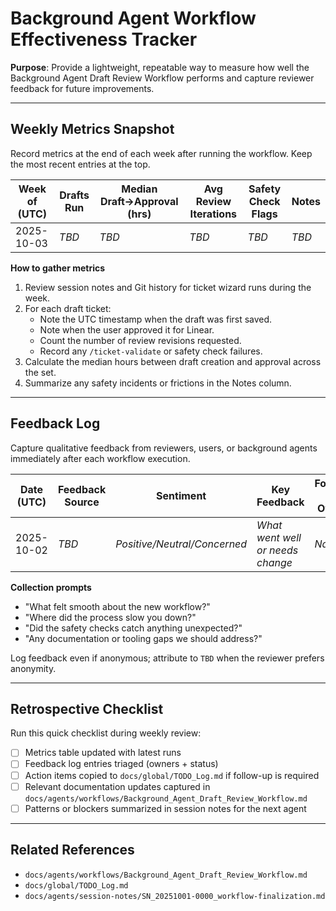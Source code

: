 # Background Agent Workflow Effectiveness Tracker

**Purpose**: Provide a lightweight, repeatable way to measure how well the Background Agent Draft Review Workflow performs and capture reviewer feedback for future improvements.

---

## Weekly Metrics Snapshot

Record metrics at the end of each week after running the workflow. Keep the most recent entries at the top.

| Week of (UTC) | Drafts Run | Median Draft→Approval (hrs) | Avg Review Iterations | Safety Check Flags | Notes |
| --- | --- | --- | --- | --- | --- |
| 2025-10-03 | _TBD_ | _TBD_ | _TBD_ | _TBD_ | _TBD_ |

**How to gather metrics**

1. Review session notes and Git history for ticket wizard runs during the week.
2. For each draft ticket:
   - Note the UTC timestamp when the draft was first saved.
   - Note when the user approved it for Linear.
   - Count the number of review revisions requested.
   - Record any `/ticket-validate` or safety check failures.
3. Calculate the median hours between draft creation and approval across the set.
4. Summarize any safety incidents or frictions in the Notes column.

---

## Feedback Log

Capture qualitative feedback from reviewers, users, or background agents immediately after each workflow execution.

| Date (UTC) | Feedback Source | Sentiment | Key Feedback | Follow-up Owner | Status |
| --- | --- | --- | --- | --- | --- |
| 2025-10-02 | _TBD_ | _Positive/Neutral/Concerned_ | _What went well or needs change_ | _Name_ | _Open_ |

**Collection prompts**

- "What felt smooth about the new workflow?"
- "Where did the process slow you down?"
- "Did the safety checks catch anything unexpected?"
- "Any documentation or tooling gaps we should address?"

Log feedback even if anonymous; attribute to `TBD` when the reviewer prefers anonymity.

---

## Retrospective Checklist

Run this quick checklist during weekly review:

- [ ] Metrics table updated with latest runs
- [ ] Feedback log entries triaged (owners + status)
- [ ] Action items copied to `docs/global/TODO_Log.md` if follow-up is required
- [ ] Relevant documentation updates captured in `docs/agents/workflows/Background_Agent_Draft_Review_Workflow.md`
- [ ] Patterns or blockers summarized in session notes for the next agent

---

## Related References

- `docs/agents/workflows/Background_Agent_Draft_Review_Workflow.md`
- `docs/global/TODO_Log.md`
- `docs/agents/session-notes/SN_20251001-0000_workflow-finalization.md`

